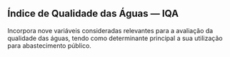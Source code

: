 ## Índice de Qualidade das Águas — IQA

Incorpora nove variáveis consideradas relevantes para a avaliação da qualidade das águas, tendo como determinante principal a sua utilização para abastecimento público.
